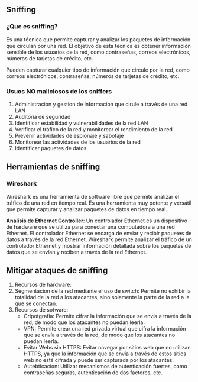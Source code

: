 ## Sniffing

### ¿Que es sniffing?

Es una técnica que permite capturar y analizar los paquetes de información que circulan por una red. El objetivo de esta técnica es obtener información sensible de los usuarios de la red, como contraseñas, correos electrónicos, números de tarjetas de crédito, etc.

Pueden capturar cualquier tipo de información que circule por la red, como correos electrónicos, contraseñas, números de tarjetas de crédito, etc.

### Usuos NO maliciosos de los sniffers

1. Administracion y gestion de informacion que cirule a través de una red LAN 
2. Auditoria de seguridad
3. Identificar estabilidad y vulnerabilidades de la red LAN
4. Verificar el tráfico de la red y monitorear el rendimiento de la red
5. Prevenir actividades de espionaje y sabotaje
6. Monitorear las actividades de los usuarios de la red
7. Identificar paquetes de datos

## Herramientas de sniffing

### Wireshark

Wireshark es una herramienta de software libre que permite analizar el tráfico de una red en tiempo real. Es una herramienta muy potente y versátil que permite capturar y analizar paquetes de datos en tiempo real.

**Analisis de Ethernet Controller**: Un controlador Ethernet es un dispositivo de hardware que se utiliza para conectar una computadora a una red Ethernet. El controlador Ethernet se encarga de enviar y recibir paquetes de datos a través de la red Ethernet. Wireshark permite analizar el tráfico de un controlador Ethernet y mostrar información detallada sobre los paquetes de datos que se envían y reciben a través de la red Ethernet.

## Mitigar ataques de sniffing

1. Recursos de hardware: 
2. Segmentacion de la red mediante el uso de switch: Permite no exhibir la totalidad de la red a los atacantes, sino solamente la parte de la red a la que se conectan.
3. Recursos de sotware:
    * Cripotgrafia: Permite cifrar la información que se envía a través de la red, de modo que los atacantes no puedan leerla.
    * VPN: Permite crear una red privada virtual que cifra la información que se envía a través de la red, de modo que los atacantes no puedan leerla.
    * Evitar Webs sin HTTPS: Evitar navegar por sitios web que no utilizan HTTPS, ya que la información que se envía a través de estos sitios web no está cifrada y puede ser capturada por los atacantes.
    * Autebticacion: Utilizar mecanismos de autenticación fuertes, como contraseñas seguras, autenticación de dos factores, etc.